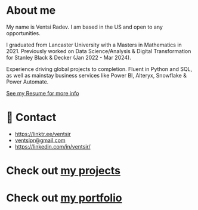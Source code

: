 # About me

My name is Ventsi Radev. I am based in the US and open to any opportunities.

I graduated from Lancaster University with a Masters in Mathematics in 2021. Previously worked on Data Science/Analysis & Digital Transformation for Stanley Black & Decker (Jan 2022 - Mar 2024).

Experience driving global projects to completion. Fluent in Python and SQL, as well as  mainstay business services like Power BI, Alteryx, Snowflake & Power Automate.

[See my Resume for more info](24_04_25_resume.pdf)

# 📧 Contact
- https://linktr.ee/ventsir
- ventsipr@gmail.com
- https://linkedin.com/in/ventsir/

# Check out [my projects](https://ventsir.github.io/)
# Check out [my portfolio](./Portfolio)

<!---
ventsiR/ventsiR is a ✨ special ✨ repository because its `README.md` (this file) appears on your GitHub profile.
You can click the Preview link to take a look at your changes.
--->